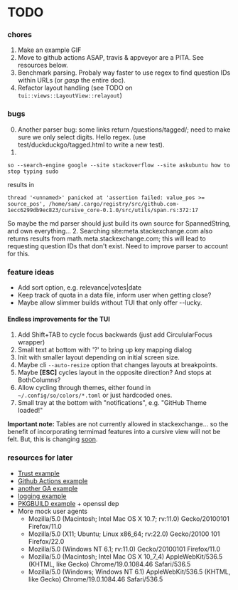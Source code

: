 # TODO

### chores
1. Make an example GIF
2. Move to github actions ASAP, travis & appveyor are a PITA. See resources below.
3. Benchmark parsing. Probaly way faster to use regex to find question IDs
   within URLs (or *gasp* the entire doc).
4. Refactor layout handling (see TODO on `tui::views::LayoutView::relayout`)

### bugs
0. Another parser bug: some links return /questions/tagged/; need to make sure
   we only select digits. Hello regex. (use test/duckduckgo/tagged.html to write
   a new test).
1.
```
so --search-engine google --site stackoverflow --site askubuntu how to stop typing sudo
```
results in
```
thread '<unnamed>' panicked at 'assertion failed: value_pos >= source_pos', /home/sam/.cargo/registry/src/github.com-1ecc6299db9ec823/cursive_core-0.1.0/src/utils/span.rs:372:17
```
So maybe the md parser should just build its own source for
SpannedString, and own everything...
2. Searching site:meta.stackexchange.com also returns results from
   math.meta.stackexchange.com; this will lead to requesting question IDs that
   don't exist. Need to improve parser to account for this.

### feature ideas
- Add sort option, e.g. relevance|votes|date
- Keep track of quota in a data file, inform user when getting close?
- Maybe allow slimmer builds without TUI that only offer --lucky.

#### Endless improvements for the TUI
1. Add Shift+TAB to cycle focus backwards (just add CirculularFocus wrapper)
3. Small text at bottom with '?' to bring up key mapping dialog
1. Init with smaller layout depending on initial screen size.
2. Maybe cli `--auto-resize` option that changes layouts at breakpoints.
5. Maybe **[ESC]** cycles layout in the opposite direction? And stops at
   BothColumns?
6. Allow cycling through themes, either found in `~/.config/so/colors/*.toml`
    or just hardcoded ones.
7. Small tray at the bottom with "notifications", e.g. "GitHub Theme loaded!"

**Important note:** Tables are not currently allowed in stackexchange... so the
benefit of incorporating termimad features into a cursive view will not be felt.
But, this is changing [soon](https://meta.stackexchange.com/q/348746).

### resources for later
- [Trust example](https://github.com/badboy/signify-rs)
- [Github Actions example](https://github.com/extrawurst/gitui)
- [another GA example](https://github.com/casey/just)
- [logging example](https://deterministic.space/rust-cli-tips.html)
- [PKGBUILD example](https://aur.archlinux.org/cgit/aur.git/tree/PKGBUILD?h=gitui) + openssl dep
- More mock user agents
  - Mozilla/5.0 (Macintosh; Intel Mac OS X 10.7; rv:11.0) Gecko/20100101 Firefox/11.0
  - Mozilla/5.0 (X11; Ubuntu; Linux x86_64; rv:22.0) Gecko/20100 101 Firefox/22.0
  - Mozilla/5.0 (Windows NT 6.1; rv:11.0) Gecko/20100101 Firefox/11.0
  - Mozilla/5.0 (Macintosh; Intel Mac OS X 10_7_4) AppleWebKit/536.5 (KHTML, like Gecko) Chrome/19.0.1084.46 Safari/536.5
  - Mozilla/5.0 (Windows; Windows NT 6.1) AppleWebKit/536.5 (KHTML, like Gecko) Chrome/19.0.1084.46 Safari/536.5

